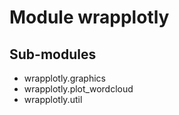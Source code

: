 Module wrapplotly
=================

Sub-modules
-----------
* wrapplotly.graphics
* wrapplotly.plot_wordcloud
* wrapplotly.util